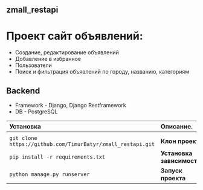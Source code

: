 ## zmall_restapi


# Проект сайт объявлений:
- Создание, редактирование объявлений
- Добавление в избранное
- Пользователи
- Поиск и фильтрация объявлений по городу, названию, категориям

## Backend
- Framework - Django, Django Restframework
- DB - PostgreSQL



| Установка                                                       | Описание.                                                         |
|:----------------------------------------------------------------|:------------------------------------------------------------------|                     
|                                                                 |                                                                   |
| `git clone https://github.com/TimurBatyr/zmall_restapi.git`     | **Клон проекта**                                                  |
| `pip install -r requirements.txt`                               | **Установка зависимостей**                                        |
| `python manage.py runserver`                                   | **Запуск проекта**                                                 |




